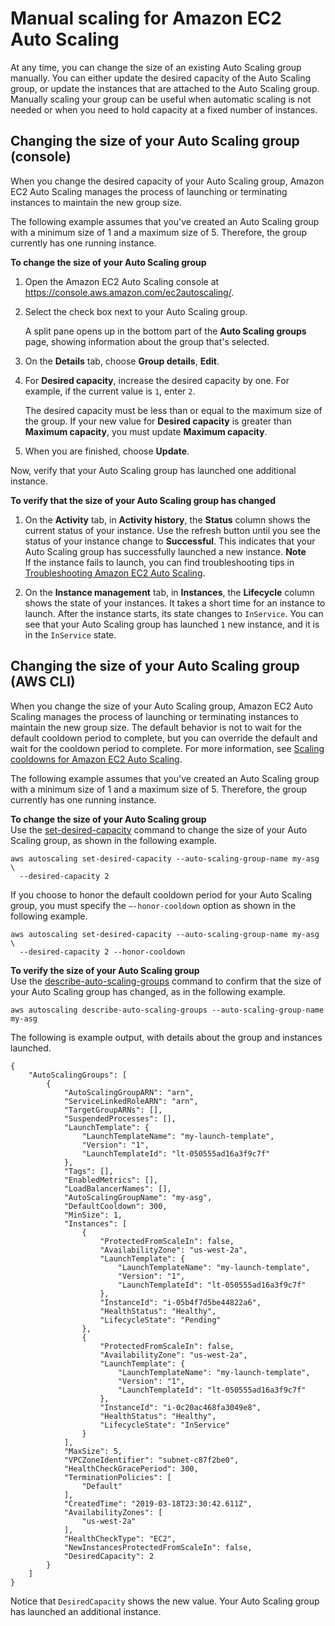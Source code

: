 # Manual scaling for Amazon EC2 Auto Scaling<a name="as-manual-scaling"></a>

At any time, you can change the size of an existing Auto Scaling group manually\. You can either update the desired capacity of the Auto Scaling group, or update the instances that are attached to the Auto Scaling group\. Manually scaling your group can be useful when automatic scaling is not needed or when you need to hold capacity at a fixed number of instances\.

## Changing the size of your Auto Scaling group \(console\)<a name="as-manual-scaling-console"></a>

When you change the desired capacity of your Auto Scaling group, Amazon EC2 Auto Scaling manages the process of launching or terminating instances to maintain the new group size\.

The following example assumes that you've created an Auto Scaling group with a minimum size of 1 and a maximum size of 5\. Therefore, the group currently has one running instance\.

**To change the size of your Auto Scaling group**

1. Open the Amazon EC2 Auto Scaling console at [https://console\.aws\.amazon\.com/ec2autoscaling/](https://console.aws.amazon.com/ec2autoscaling/)\.

1. Select the check box next to your Auto Scaling group\.

   A split pane opens up in the bottom part of the **Auto Scaling groups** page, showing information about the group that's selected\. 

1. On the **Details** tab, choose **Group details**, **Edit**\.

1. For **Desired capacity**, increase the desired capacity by one\. For example, if the current value is `1`, enter `2`\.

   The desired capacity must be less than or equal to the maximum size of the group\. If your new value for **Desired capacity** is greater than **Maximum capacity**, you must update **Maximum capacity**\.

1. When you are finished, choose **Update**\.

Now, verify that your Auto Scaling group has launched one additional instance\.

**To verify that the size of your Auto Scaling group has changed**

1. On the **Activity** tab, in **Activity history**, the **Status** column shows the current status of your instance\. Use the refresh button until you see the status of your instance change to **Successful**\. This indicates that your Auto Scaling group has successfully launched a new instance\. 
**Note**  
If the instance fails to launch, you can find troubleshooting tips in [Troubleshooting Amazon EC2 Auto Scaling](CHAP_Troubleshooting.md)\.

1. On the **Instance management** tab, in **Instances**, the **Lifecycle** column shows the state of your instances\. It takes a short time for an instance to launch\. After the instance starts, its state changes to `InService`\. You can see that your Auto Scaling group has launched `1` new instance, and it is in the `InService` state\.

## Changing the size of your Auto Scaling group \(AWS CLI\)<a name="as-manual-scaling-aws-cli"></a>

When you change the size of your Auto Scaling group, Amazon EC2 Auto Scaling manages the process of launching or terminating instances to maintain the new group size\. The default behavior is not to wait for the default cooldown period to complete, but you can override the default and wait for the cooldown period to complete\. For more information, see [Scaling cooldowns for Amazon EC2 Auto Scaling](Cooldown.md)\.

The following example assumes that you've created an Auto Scaling group with a minimum size of 1 and a maximum size of 5\. Therefore, the group currently has one running instance\.

**To change the size of your Auto Scaling group**  
Use the [set\-desired\-capacity](https://docs.aws.amazon.com/cli/latest/reference/autoscaling/set-desired-capacity.html) command to change the size of your Auto Scaling group, as shown in the following example\.

```
aws autoscaling set-desired-capacity --auto-scaling-group-name my-asg \
  --desired-capacity 2
```

If you choose to honor the default cooldown period for your Auto Scaling group, you must specify the `–-honor-cooldown` option as shown in the following example\.

```
aws autoscaling set-desired-capacity --auto-scaling-group-name my-asg \
  --desired-capacity 2 --honor-cooldown
```

**To verify the size of your Auto Scaling group**  
Use the [describe\-auto\-scaling\-groups](https://docs.aws.amazon.com/cli/latest/reference/autoscaling/describe-auto-scaling-groups.html) command to confirm that the size of your Auto Scaling group has changed, as in the following example\.

```
aws autoscaling describe-auto-scaling-groups --auto-scaling-group-name my-asg
```

The following is example output, with details about the group and instances launched\.

```
{
    "AutoScalingGroups": [
        {
            "AutoScalingGroupARN": "arn",
            "ServiceLinkedRoleARN": "arn",
            "TargetGroupARNs": [],
            "SuspendedProcesses": [],
            "LaunchTemplate": {
                "LaunchTemplateName": "my-launch-template",
                "Version": "1",
                "LaunchTemplateId": "lt-050555ad16a3f9c7f"
            },
            "Tags": [],
            "EnabledMetrics": [],
            "LoadBalancerNames": [],
            "AutoScalingGroupName": "my-asg",
            "DefaultCooldown": 300,
            "MinSize": 1,
            "Instances": [
                {
                    "ProtectedFromScaleIn": false,
                    "AvailabilityZone": "us-west-2a",
                    "LaunchTemplate": {
                        "LaunchTemplateName": "my-launch-template",
                        "Version": "1",
                        "LaunchTemplateId": "lt-050555ad16a3f9c7f"
                    },
                    "InstanceId": "i-05b4f7d5be44822a6",
                    "HealthStatus": "Healthy",
                    "LifecycleState": "Pending"
                },
                {
                    "ProtectedFromScaleIn": false,
                    "AvailabilityZone": "us-west-2a",
                    "LaunchTemplate": {
                        "LaunchTemplateName": "my-launch-template",
                        "Version": "1",
                        "LaunchTemplateId": "lt-050555ad16a3f9c7f"
                    },
                    "InstanceId": "i-0c20ac468fa3049e8",
                    "HealthStatus": "Healthy",
                    "LifecycleState": "InService"
                }
            ],
            "MaxSize": 5,
            "VPCZoneIdentifier": "subnet-c87f2be0",
            "HealthCheckGracePeriod": 300,
            "TerminationPolicies": [
                "Default"
            ],
            "CreatedTime": "2019-03-18T23:30:42.611Z",
            "AvailabilityZones": [
                "us-west-2a"
            ],
            "HealthCheckType": "EC2",
            "NewInstancesProtectedFromScaleIn": false,
            "DesiredCapacity": 2
        }
    ]
}
```

Notice that `DesiredCapacity` shows the new value\. Your Auto Scaling group has launched an additional instance\.